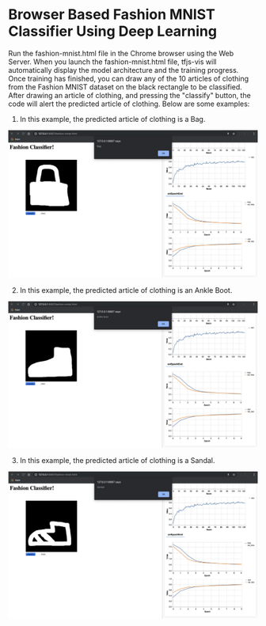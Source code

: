 # Browser Based Fashion MNIST Classifier Using Deep Learning
Run the fashion-mnist.html file in the Chrome browser using the Web Server. When you launch the fashion-mnist.html file, tfjs-vis will automatically display the model architecture and the training progress. Once training has finished, you can draw any of the 10 articles of clothing from the Fashion MNIST dataset on the black rectangle to be classified. After drawing an article of clothing, and pressing the "classify" button, the code will alert the predicted article of clothing. Below are some examples:

1. In this example, the predicted article of clothing is a Bag.

![alt tag](https://github.com/zubair20/Browser-Based-Fashion-MNIST-Classifier-Using-Deep-Learning/blob/main/1.png)

2. In this example, the predicted article of clothing is an Ankle Boot.

![alt tag](https://github.com/zubair20/Browser-Based-Fashion-MNIST-Classifier-Using-Deep-Learning/blob/main/2.png)

3. In this example, the predicted article of clothing is a Sandal.

![alt tag](https://github.com/zubair20/Browser-Based-Fashion-MNIST-Classifier-Using-Deep-Learning/blob/main/3.png)


